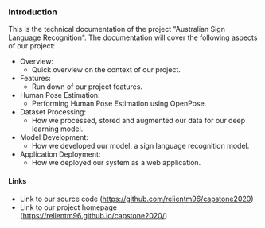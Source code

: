 ### Introduction

This is the technical documentation of the project "Australian Sign Language Recognition". The documentation will cover the following aspects of our project:

* Overview:
  * Quick overview on the context of our project.
* Features:
  * Run down of our project features.
* Human Pose Estimation:
  * Performing Human Pose Estimation using OpenPose.
* Dataset Processing:
  * How we processed, stored and augmented our data for our deep learning model.
* Model Development:
  * How we developed our model, a sign language recognition model.
* Application Deployment:
  * How we deployed our system as a web application.

#### Links
* Link to our source code (https://github.com/relientm96/capstone2020)
* Link to our project homepage (https://relientm96.github.io/capstone2020/)